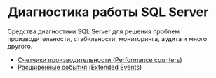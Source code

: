 # Диагностика работы SQL Server

Средства диагностики SQL Server для решения проблем производительности, стабильности, мониторинга, аудита и много другого.

* [Счетчики производительности (Performance counters)](Performance-Counters)
* [Расширенные события (Extended Events)](Extended-Events)